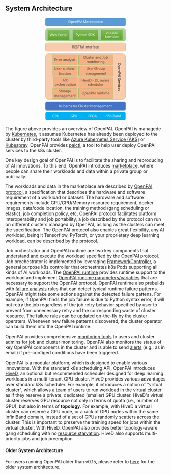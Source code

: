 ## System Architecture

<center>
<img src="./arch_v2.png" width="50%">
</center>

The figure above provides an overview of OpenPAI.
OpenPAI is managede by [Kubernetes](https://kubernetes.io/),
it assumes Kubernetes has already been deployed to the cluster by third-party tools like [Azure Kubernetes Service (AKS)](https://azure.microsoft.com/en-us/services/kubernetes-service/) or [Kubespray](https://github.com/kubernetes-sigs/kubespray).
OpenPAI provides [paictl](./paictl/paictl-manual.md), a tool to help user deploy OpenPAI services to the k8s cluster.

One key design goal of OpenPAI is to facilitate the sharing and reproducing of AI innovations. To this end, OpenPAI introduces [marketplace](../contrib/marketplace/README.md), where people can share their workloads and data within a private group or publically.

The workloads and data in the marketplace are described by [OpenPAI protocol](https://github.com/microsoft/openpai-protocol/blob/master/schemas/v2/schema.yaml), a specification that describes the hardware and software requirement of a workload or dataset.
The hardware and software requirements include GPU/CPU/Memory resource requirement, docker images, data/code location, the training method (gang scheduling or elastic), job completion policy, etc.
OpenPAI protocol facilitates platform interoperability and job portability, a job described by the protocol can run on different clusters managed by OpenPAI, as long as the clusters can meet the specification.
The OpenPAI protocol also enables great flexibility, any AI workload, being it Tensorflow, PyTorch, or your proprietary deep learning workload, can be described by the protocol.

Job orchestrator and OpenPAI runtime are two key components that understand and execute the workload specified by the OpenPAI protocol. Job orechestrator is implemented by leveraging [FrameworkController](https://github.com/Microsoft/frameworkcontroller), a general purpose k8s controller that orchestrates k8s Pods supporting all kinds of AI workloads. The [OpenPAI runtime](https://github.com/microsoft/openpai-runtime) provides runtime support to the workload and implement [OpenPAI runtime parameters/variables](./job_tutorial.md) that are necessary to support the OpenPAI protocol.
OpenPAI runtime also prebuilds with [failure analysis](../src/k8s-job-exit-spec/config/user-manual.md) rules that can detect typical runtime failure patterns. OpenPAI might take some actions against the detected failure pattens. For example, if OpenPAI finds the job failure is due to Python syntax error, it will not retry the job regardless of the job retry behavior specified by user to prevent from unnecessary retry and the corresponding waste of cluster resource.
The failure rules can be updated on-the-fly by the cluster operaters. Wheneven new failure patterns discovered, the cluster operator can build them into the OpenPAI runtime.

OpenPAI provides comprehensive [monitoring tools](./grafana/README.md) to users and cluster admins for job and cluster monitoring. OpenPAI also monitors the status of key OpenPAI components in the cluster and is able to send [alerts](./alerting/README.md) (e.g., as in email) if pre-configed conditions have been triggered.

OpenPAI is a modular platform, which is designed to enable various innovations. With the standard k8s scheduling API, OpenPAI introduces [HiveD](../subprojects/hivedscheduler/README.md), an optional but recommended scheduler designed for deep learning workloads in a multi-tenant GPU cluster. HiveD provides various advantages over standard k8s scheduler. For example, it introduces a notion of "virtual cluster", which allows a team of users to run workload in the virtual cluster as if they reserve a private, dedicated (smaller) GPU cluster.
HiveD's virtual cluster reserves GPU resource not only in terms of quota (i.e., number of GPU), but also in terms of **topology**. For example, with HiveD a virtual cluster can reserve a GPU node, or a rack of GPU nodes within the same InfiniBand domain, instead of a set of GPUs randomly scatters across the cluster. This is important to preserve the training speed for jobs within the virtual cluster.
With HiveD, OpenPAI also provides better topology-aware gang scheduling with no [resource starvation](https://en.wikipedia.org/wiki/Starvation_(computer_science)). HiveD also supports multi-priority jobs and job preemption.


#### Older System Architecture
For users running OpenPAI older than v0.15, please refer to [here](./previous_system_architecture.md) for the older system architecture.
